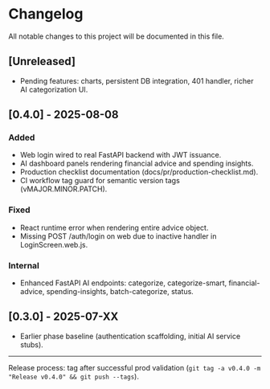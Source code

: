 # Changelog

All notable changes to this project will be documented in this file.

## [Unreleased]
- Pending features: charts, persistent DB integration, 401 handler, richer AI categorization UI.

## [0.4.0] - 2025-08-08
### Added
- Web login wired to real FastAPI backend with JWT issuance.
- AI dashboard panels rendering financial advice and spending insights.
- Production checklist documentation (docs/pr/production-checklist.md).
- CI workflow tag guard for semantic version tags (vMAJOR.MINOR.PATCH).

### Fixed
- React runtime error when rendering entire advice object.
- Missing POST /auth/login on web due to inactive handler in LoginScreen.web.js.

### Internal
- Enhanced FastAPI AI endpoints: categorize, categorize-smart, financial-advice, spending-insights, batch-categorize, status.

## [0.3.0] - 2025-07-XX
- Earlier phase baseline (authentication scaffolding, initial AI service stubs).

---
Release process: tag after successful prod validation (`git tag -a v0.4.0 -m "Release v0.4.0" && git push --tags`).
